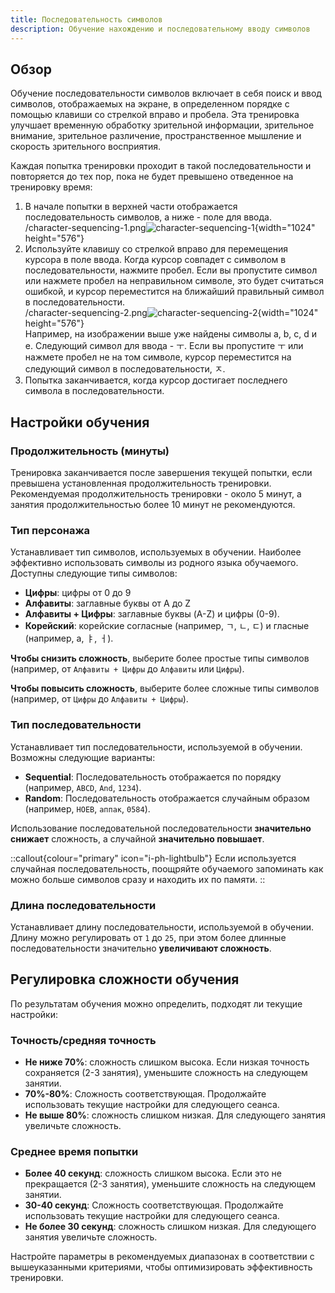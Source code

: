 ```yaml
---
title: Последовательность символов
description: Обучение нахождению и последовательному вводу символов
---
```


## Обзор

Обучение последовательности символов включает в себя поиск и ввод символов, отображаемых на экране, в определенном порядке с помощью клавиши со стрелкой вправо и пробела. Эта тренировка улучшает временную обработку зрительной информации, зрительное внимание, зрительное различение, пространственное мышление и скорость зрительного восприятия.

Каждая попытка тренировки проходит в такой последовательности и повторяется до тех пор, пока не будет превышено отведенное на тренировку время:

1. В начале попытки в верхней части отображается последовательность символов, а ниже - поле для ввода.\
   /character-sequencing-1.png![character-sequencing-1](){width="1024" height="576"}
2. Используйте клавишу со стрелкой вправо для перемещения курсора в поле ввода. Когда курсор совпадет с символом в последовательности, нажмите пробел. Если вы пропустите символ или нажмете пробел на неправильном символе, это будет считаться ошибкой, и курсор переместится на ближайший правильный символ в последовательности.\
   /character-sequencing-2.png![character-sequencing-2](){width="1024" height="576"}\
   Например, на изображении выше уже найдены символы a, b, c, d и e. Следующий символ для ввода - ㅜ. Если вы пропустите ㅜ или нажмете пробел не на том символе, курсор переместится на следующий символ в последовательности, ㅈ.
3. Попытка заканчивается, когда курсор достигает последнего символа в последовательности.

## Настройки обучения

### Продолжительность (минуты)

Тренировка заканчивается после завершения текущей попытки, если превышена установленная продолжительность тренировки. Рекомендуемая продолжительность тренировки - около 5 минут, а занятия продолжительностью более 10 минут не рекомендуются.

### Тип персонажа

Устанавливает тип символов, используемых в обучении. Наиболее эффективно использовать символы из родного языка обучаемого. Доступны следующие типы символов:

- **Цифры**: цифры от 0 до 9
- **Алфавиты**: заглавные буквы от A до Z
- **Алфавиты + Цифры**: заглавные буквы (A-Z) и цифры (0-9).
- **Корейский**: корейские согласные (например, ㄱ, ㄴ, ㄷ) и гласные (например, а, ㅑ, ㅓ).

**Чтобы снизить сложность**, выберите более простые типы символов (например, от `Алфавиты + Цифры` до `Алфавиты` или `Цифры`).

**Чтобы повысить сложность**, выберите более сложные типы символов (например, от `Цифры` до `Алфавиты + Цифры`).

### Тип последовательности

Устанавливает тип последовательности, используемой в обучении. Возможны следующие варианты:

- **Sequential**: Последовательность отображается по порядку (например, `ABCD`, `And`, `1234`).
- **Random**: Последовательность отображается случайным образом (например, `HOEB`, `аппак`, `0584`).

Использование последовательной последовательности **значительно снижает** сложность, а случайной **значительно повышает**.

::callout{colour="primary" icon="i-ph-lightbulb"}
Если используется случайная последовательность, поощряйте обучаемого запоминать как можно больше символов сразу и находить их по памяти.
::

### Длина последовательности

Устанавливает длину последовательности, используемой в обучении. Длину можно регулировать от `1` до `25`, при этом более длинные последовательности значительно **увеличивают сложность**.

## Регулировка сложности обучения

По результатам обучения можно определить, подходят ли текущие настройки:

### Точность/средняя точность

- **Не ниже 70%**: сложность слишком высока. Если низкая точность сохраняется (2-3 занятия), уменьшите сложность на следующем занятии.
- **70%-80%**: Сложность соответствующая. Продолжайте использовать текущие настройки для следующего сеанса.
- **Не выше 80%**: сложность слишком низкая. Для следующего занятия увеличьте сложность.

### Среднее время попытки

- **Более 40 секунд**: сложность слишком высока. Если это не прекращается (2-3 занятия), уменьшите сложность на следующем занятии.
- **30-40 секунд**: Сложность соответствующая. Продолжайте использовать текущие настройки для следующего сеанса.
- **Не более 30 секунд**: сложность слишком низкая. Для следующего занятия увеличьте сложность.

Настройте параметры в рекомендуемых диапазонах в соответствии с вышеуказанными критериями, чтобы оптимизировать эффективность тренировки.
